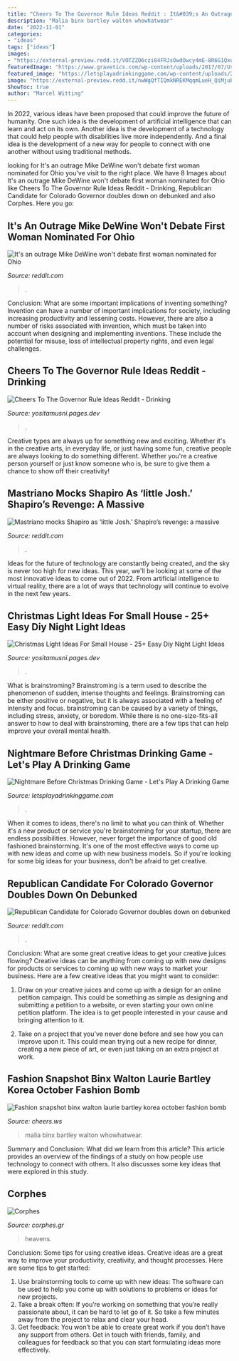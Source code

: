 ```yaml
---
title: "Cheers To The Governor Rule Ideas Reddit : It&#039;s An Outrage Mike Dewine Won&#039;t Debate First Woman Nominated For Ohio"
description: "Malia binx bartley walton whowhatwear"
date: "2022-11-01"
categories:
- "ideas"
tags: ["ideas"]
images:
- "https://external-preview.redd.it/VOTZZO6czi84FRJsOwdOwcy4mE-8R6G1QxuLAnTOVj8.jpg?width=640&amp;crop=smart&amp;auto=webp&amp;s=bc67219c0f635e67d49eaf47ce9e5abe0517c393"
featuredImage: "https://www.gravetics.com/wp-content/uploads/2017/07/Use-a-poster-board-any-kind-of-squared-wood-for-bottom-with-edges-and-christmas-lights.-Cut-any-size-holes-in-the-posterboard-.-christmas-lights-sit-on-bottom-of-square..jpg"
featured_image: "https://letsplayadrinkinggame.com/wp-content/uploads/2020/09/nightmare-before-christmas-2.jpg"
image: "https://external-preview.redd.it/nwWgQfTIQmkNREKMqqmLueH_QiMjubzv4k7N4lb7ZKE.jpg?auto=webp&amp;s=aec534d767a4ce653462a9cd740fd8c5f72797c2"
ShowToc: true
author: "Marcel Witting"
---
```



In 2022, various ideas have been proposed that could improve the future of humanity. One such idea is the development of artificial intelligence that can learn and act on its own. Another idea is the development of a technology that could help people with disabilities live more independently. And a final idea is the development of a new way for people to connect with one another without using traditional methods.

	

		
looking for It&#039;s an outrage Mike DeWine won&#039;t debate first woman nominated for Ohio you've visit to the right place. We have 8 Images about It&#039;s an outrage Mike DeWine won&#039;t debate first woman nominated for Ohio like Cheers To The Governor Rule Ideas Reddit - Drinking, Republican Candidate for Colorado Governor doubles down on debunked and also Corphes. Here you go:
		
    
## It&#039;s An Outrage Mike DeWine Won&#039;t Debate First Woman Nominated For Ohio

<img loading=lazy src="https://external-preview.redd.it/VOTZZO6czi84FRJsOwdOwcy4mE-8R6G1QxuLAnTOVj8.jpg?width=640&amp;crop=smart&amp;auto=webp&amp;s=bc67219c0f635e67d49eaf47ce9e5abe0517c393" onerror="this.onerror=null;this.src='https://tse4.mm.bing.net/th?id=OIP.eP_0z7jjch_NUmhNDizltAHaEL&amp;pid=15.1';" alt="It&#039;s an outrage Mike DeWine won&#039;t debate first woman nominated for Ohio">

_Source: reddit.com_

>. 

	

Conclusion: What are some important implications of inventing something?
Invention can have a number of important implications for society, including increasing productivity and lessening costs. However, there are also a number of risks associated with invention, which must be taken into account when designing and implementing inventions. These include the potential for misuse, loss of intellectual property rights, and even legal challenges.

    
## Cheers To The Governor Rule Ideas Reddit - Drinking

<img loading=lazy src="https://letsplayadrinkinggame.com/wp-content/uploads/2020/09/nightmare-before-christmas-2.jpg" onerror="this.onerror=null;this.src='https://tse2.mm.bing.net/th?id=OIP.9gAzIswCdo7uXGW3JCBqNAHaEk&amp;pid=15.1';" alt="Cheers To The Governor Rule Ideas Reddit - Drinking">

_Source: yositamusni.pages.dev_

>. 

	

Creative types are always up for something new and exciting. Whether it's in the creative arts, in everyday life, or just having some fun, creative people are always looking to do something different. Whether you're a creative person yourself or just know someone who is, be sure to give them a chance to show off their creativity!

    
## Mastriano Mocks Shapiro As ‘little Josh.’ Shapiro’s Revenge: A Massive

<img loading=lazy src="https://external-preview.redd.it/uVe4Ng_SQb8TZqkjdUWaVjziPhv6K2yWfj6GEeJpuWk.jpg?width=640&amp;crop=smart&amp;auto=webp&amp;s=6f0e0baef9d62d9d0b40b2ef775d8eaf8e2120ce" onerror="this.onerror=null;this.src='https://tse3.mm.bing.net/th?id=OIP.T5IernqRJ1HqTYHLuDMnlQHaE8&amp;pid=15.1';" alt="Mastriano mocks Shapiro as ‘little Josh.’ Shapiro’s revenge: a massive">

_Source: reddit.com_

>. 

	

Ideas for the future of technology are constantly being created, and the sky is never too high for new ideas. This year, we'll be looking at some of the most innovative ideas to come out of 2022. From artificial intelligence to virtual reality, there are a lot of ways that technology will continue to evolve in the next few years.

    
## Christmas Light Ideas For Small House - 25+ Easy Diy Night Light Ideas

<img loading=lazy src="https://www.gravetics.com/wp-content/uploads/2017/07/Use-a-poster-board-any-kind-of-squared-wood-for-bottom-with-edges-and-christmas-lights.-Cut-any-size-holes-in-the-posterboard-.-christmas-lights-sit-on-bottom-of-square..jpg" onerror="this.onerror=null;this.src='https://tse4.mm.bing.net/th?id=OIP.KgX4ydxTDkXdFL6wsesI5gGQJm&amp;pid=15.1';" alt="Christmas Light Ideas For Small House - 25+ Easy Diy Night Light Ideas">

_Source: yositamusni.pages.dev_

>. 

	

What is brainstroming?
Brainstroming is a term used to describe the phenomenon of sudden, intense thoughts and feelings. Brainstroming can be either positive or negative, but it is always associated with a feeling of intensity and focus. brainstroming can be caused by a variety of things, including stress, anxiety, or boredom. While there is no one-size-fits-all answer to how to deal with brainstroming, there are a few tips that can help improve your overall mental health.

    
## Nightmare Before Christmas Drinking Game - Let&#039;s Play A Drinking Game

<img loading=lazy src="https://letsplayadrinkinggame.com/wp-content/uploads/2020/09/nightmare-before-christmas-2-450x278.jpg" onerror="this.onerror=null;this.src='https://tse3.mm.bing.net/th?id=OIP.sQj6Tln_hguEeTnPbFBBcwAAAA&amp;pid=15.1';" alt="Nightmare Before Christmas Drinking Game - Let&#039;s Play A Drinking Game">

_Source: letsplayadrinkinggame.com_

>. 

	

When it comes to ideas, there's no limit to what you can think of. Whether it's a new product or service you're brainstorming for your startup, there are endless possibilities. However, never forget the importance of good old fashioned brainstorming. It's one of the most effective ways to come up with new ideas and come up with new business models. So if you're looking for some big ideas for your business, don't be afraid to get creative.

    
## Republican Candidate For Colorado Governor Doubles Down On Debunked

<img loading=lazy src="https://external-preview.redd.it/nwWgQfTIQmkNREKMqqmLueH_QiMjubzv4k7N4lb7ZKE.jpg?auto=webp&amp;s=aec534d767a4ce653462a9cd740fd8c5f72797c2" onerror="this.onerror=null;this.src='https://tse4.mm.bing.net/th?id=OIP.dJiSF1mNVDQU9H49cAqXXwHaEK&amp;pid=15.1';" alt="Republican Candidate for Colorado Governor doubles down on debunked">

_Source: reddit.com_

>. 

	

Conclusion: What are some great creative ideas to get your creative juices flowing?
Creative ideas can be anything from coming up with new designs for products or services to coming up with new ways to market your business. Here are a few creative ideas that you might want to consider: 
1. Draw on your creative juices and come up with a design for an online petition campaign. This could be something as simple as designing and submitting a petition to a website, or even starting your own online petition platform. The idea is to get people interested in your cause and bringing attention to it. 

2. Take on a project that you’ve never done before and see how you can improve upon it. This could mean trying out a new recipe for dinner, creating a new piece of art, or even just taking on an extra project at work.

    
## Fashion Snapshot Binx Walton Laurie Bartley Korea October Fashion Bomb

<img loading=lazy src="https://cdn.cliqueinc.com/posts/232946/malia-obama-harvard-first-day-outfit-232946-1503016297091-fb.640x0c.jpg" onerror="this.onerror=null;this.src='https://tse3.mm.bing.net/th?id=OIP.SSCBVB1MGFKVPrvSanwTwQHaD4&amp;pid=15.1';" alt="Fashion snapshot binx walton laurie bartley korea october fashion bomb">

_Source: cheers.ws_

>malia binx bartley walton whowhatwear. 

	

Summary and Conclusion: What did we learn from this article?
This article provides an overview of the findings of a study on how people use technology to connect with others. It also discusses some key ideas that were explored in this study.

    
## Corphes

<img loading=lazy src="https://admin.cassinotur.com.br/arq/cursos/galeria/6eaf09fd24ebfd3366d4762b83e8e447.png" onerror="this.onerror=null;this.src='https://tse3.mm.bing.net/th?id=OIP.XneJFH8c-cOpqpRZf1mxPQHaFo&amp;pid=15.1';" alt="Corphes">

_Source: corphes.gr_

>heavens. 

	

Conclusion: Some tips for using creative ideas.
Creative ideas are a great way to improve your productivity, creativity, and thought processes. Here are some tips to get started: 
1. Use brainstorming tools to come up with new ideas: The software can be used to help you come up with solutions to problems or ideas for new projects. 
2. Take a break often: If you’re working on something that you’re really passionate about, it can be hard to let go of it. So take a few minutes away from the project to relax and clear your head. 
3. Get feedback: You won’t be able to create great work if you don’t have any support from others. Get in touch with friends, family, and colleagues for feedback so that you can start formulating ideas more effectively.

